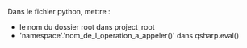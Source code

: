 Dans le fichier python, mettre :
- le nom du dossier root dans project_root
- 'namespace'.'nom_de_l_operation_a_appeler()' dans qsharp.eval() 